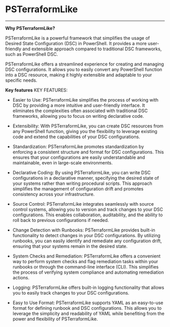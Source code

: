 # PSTerraformLike
---
**Why PSTerraformLike?**

PSTerraformLike is a powerful framework that simplifies the usage of Desired State Configuration (DSC)
in PowerShell. It provides a more user-friendly and extensible approach compared to traditional DSC 
frameworks, such as PowerShell DSC.

PSTerraformLike offers a streamlined experience for creating and managing DSC configurations.
It allows you to easily convert any PowerShell function into a DSC resource, making it highly extensible
and adaptable to your specific needs.

**Key features**
KEY FEATURES:
- Easier to Use: PSTerraformLike simplifies the process of working with DSC by providing a more intuitive
	and user-friendly interface. It eliminates the complexities often associated with traditional DSC
	frameworks, allowing you to focus on writing declarative code.

- Extensibility: With PSTerraformLike, you can create DSC resources from any PowerShell function,
    giving you the flexibility to leverage existing code and extend the capabilities of your DSC configurations.

- Standardization: PSTerraformLike promotes standardization by enforcing a consistent structure and format for DSC configurations.
    This ensures that your configurations are easily understandable and maintainable, even in large-scale environments.

- Declarative Coding: By using PSTerraformLike, you can write DSC configurations in a declarative manner,
    specifying the desired state of your systems rather than writing procedural scripts. This approach simplifies the management of
    configuration drift and promotes consistency across your infrastructure.

- Source Control: PSTerraformLike integrates seamlessly with source control systems, allowing you to version and track changes to your
    DSC configurations. This enables collaboration, auditability, and the ability to roll back to previous configurations if needed.

- Change Detection with Runbooks: PSTerraformLike provides built-in functionality to detect changes in your DSC configurations.
    By utilizing runbooks, you can easily identify and remediate any configuration drift, ensuring that your systems remain in the desired state.

- System Checks and Remediation: PSTerraformLike offers a convenient way to perform system checks and flag remediation tasks within
    your runbooks or through the command-line interface (CLI). This simplifies the process of verifying system compliance and automating
    remediation actions.

- Logging: PSTerraformLike offers built-in logging functionality that allows you to easily track changes to your DSC configurations.

- Easy to Use Format: PSTerraformLike supports YAML as an easy-to-use format for defining runbook and DSC configurations.
    This allows you to leverage the simplicity and readability of YAML while benefiting from the power and flexibility of PSTerraformLike.